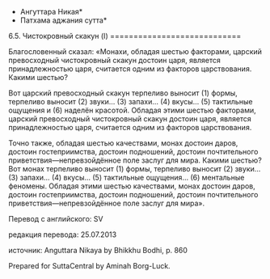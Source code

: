* Ангуттара Никая*
* Патхама аджания сутта*

6\.5\. Чистокровный скакун \(I\)
\=\=\=\=\=\=\=\=\=\=\=\=\=\=\=\=\=\=\=\=\=\=\=\=\=\=\=\=

Благословенный сказал: «Монахи, обладая шестью факторами, царский превосходный чистокровный скакун достоин царя, является принадлежностью царя, считается одним из факторов царствования\. Какими шестью?

Вот царский превосходный скакун терпеливо выносит \(1\) формы, терпеливо выносит \(2\) звуки… \(3\) запахи… \(4\) вкусы… \(5\) тактильные ощущения и \(6\) наделён красотой\. Обладая этими шестью факторами, царский превосходный чистокровный скакун достоин царя, является принадлежностью царя, считается одним из факторов царствования\.

Точно также, обладая шестью качествами, монах достоин даров, достоин гостеприимства, достоин подношений, достоин почтительного приветствия—непревзойдённое поле заслуг для мира\. Какими шестью? Вот монах терпеливо выносит \(1\) формы, терпеливо выносит \(2\) звуки… \(3\) запахи… \(4\) вкусы… \(5\) тактильные ощущения… \(6\) ментальные феномены\. Обладая этими шестью качествами, монах достоин даров, достоин гостеприимства, достоин подношений, достоин почтительного приветствия—непревзойдённое поле заслуг для мира»\.

Перевод с английского: SV

редакция перевода: 25\.07\.2013

источник: Anguttara Nikaya by Bhikkhu Bodhi, p\. 860

Prepared for SuttaCentral by Aminah Borg\-Luck\.